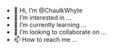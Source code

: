 - 👋 Hi, I’m @ChaulkWhyte
- 👀 I’m interested in ...
- 🌱 I’m currently learning ...
- 💞️ I’m looking to collaborate on ...
- 📫 How to reach me ...

<!---
ChaulkWhyte/ChaulkWhyte is a ✨ special ✨ repository because its `README.md` (this file) appears on your GitHub profile.
You can click the Preview link to take a look at your changes.
--->
